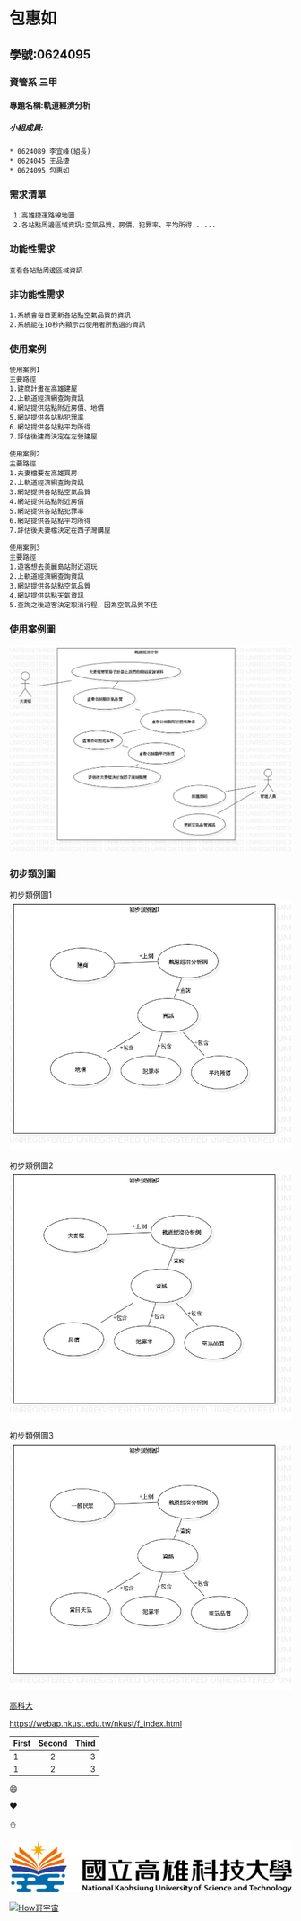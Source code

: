 # 包惠如

## 學號:0624095

### 資管系 三甲

#### 專題名稱:軌道經濟分析

##### 小組成員:
```
* 0624089 李宜峰(組長)
* 0624045 王品捷
* 0624095 包惠如
```

### 需求清單
```
 1.高雄捷運路線地圖
 2.各站點周邊區域資訊:空氣品質、房價、犯罪率、平均所得......
```
### 功能性需求
```
查看各站點周邊區域資訊
```
### 非功能性需求
```
1.系統會每日更新各站點空氣品質的資訊
2.系統能在10秒內顯示出使用者所點選的資訊
```
### 使用案例
```
使用案例1
主要路徑
1.建商計畫在高雄建屋
2.上軌道經濟網查詢資訊
4.網站提供站點附近房價、地價
5.網站提供各站點犯罪率
6.網站提供各站點平均所得
7.評估後建商決定在左營建屋
```
```
使用案例2
主要路徑
1.夫妻檔要在高雄買房
2.上軌道經濟網查詢資訊
3.網站提供各站點空氣品質
4.網站提供站點附近房價
5.網站提供各站點犯罪率
6.網站提供各站點平均所得
7.評估後夫妻檔決定在西子灣購屋
```
```
使用案例3
主要路徑
1.遊客想去美麗島站附近遊玩
2.上軌道經濟網查詢資訊
3.網站提供各站點空氣品質
4.網站提供站點天氣資訊
5.查詢之後遊客決定取消行程，因為空氣品質不佳
```

### 使用案例圖
![使用案例圖](UseCaseDiagram1.jpg "使用案例圖")


### 初步類別圖
初步類例圖1
![初步類例圖1](類別圖1.jpg "初步類別圖1")

初步類例圖2
![初步類例圖2](類別圖2.jpg "初步類別圖2")

初步類例圖3
![初步類例圖3](類別圖3.jpg "初步類別圖3")

[高科大](https://www.nkust.edu.tw/)

<https://webap.nkust.edu.tw/nkust/f_index.html>

| First | Second | Third |
| :---- | :----: | ----: |
|1 | 2 | 3  |
|1 | 2 | 3  |

:smile:

:heart:

:snowman:

![nkust](nkust.png "高科大 Logo")

[![How哥宇宙](http://img.youtube.com/vi/Kh5pPTTpji4/0.jpg)](https://www.youtube.com/watch?v=Kh5pPTTpji4)
